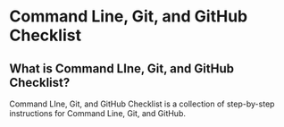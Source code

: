 # Command Line, Git, and GitHub Checklist

## What is Command LIne, Git, and GitHub Checklist?
Command LIne, Git, and GitHub Checklist is a collection of step-by-step instructions for Command Line, Git, and GitHub.
